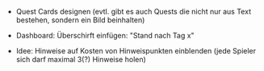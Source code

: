 - Quest Cards designen (evtl. gibt es auch Quests die nicht nur aus Text bestehen, sondern ein Bild beinhalten)
- Dashboard: Überschirft einfügen: "Stand nach Tag x"

- Idee: Hinweise auf Kosten von Hinweispunkten einblenden (jede Spieler sich darf maximal 3(?) Hinweise holen)